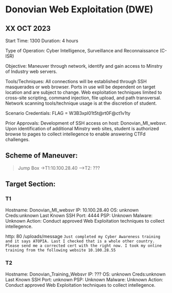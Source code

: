 # Donovian Web Exploitation (DWE)
## XX OCT 2023
Start Time: 1300
Duration: 4 hours

Type of Operation: Cyber Intelligence, Surveillance and Reconnaissance (C-ISR)

Objective: Maneuver through network, identify and gain access to Minstry of Industry web servers.

Tools/Techniques: All connections will be established through SSH masquerades or web browser. Ports in use will be dependent on target location and are subject to change. Web exploitation techniques limited to cross-site scripting, command injection, file upload, and path transversal. Network scanning tools/technique usage is at the discretion of student.

Scenario Credentials: FLAG = W3B3xpl01t5t@rt0F@ct1v1ty

Prior Approvals: Development of SSH access on host: Donovian_MI_websvr. Upon identification of additional Minstry web sites, student is authorized browse to pages to collect intellegence to enable answering CTFd challenges.

## Scheme of Maneuver:
>Jump Box
->T1:10.100.28.40
-->T2: ???

## Target Section:

### T1
Hostname: Donovian_MI_websvr
IP: 10.100.28.40
OS: unknown
Creds:unknown
Last Known SSH Port: 4444
PSP: Unknown
Malware: Unknown
Action: Conduct approved Web Exploitation techniques to collect intellegence.

http: 80
  /uploads/message
    `Just completed my Cyber Awareness training and it says ATOPIA. Last I checked that is a whole other country. Please send me a corrected cert with the right now.
    I took my online training from the following website
    10.100.28.55`
    




### T2
Hostname: Donovian_Training_Websvr
IP: ???
OS: unknown
Creds:unknown
Last Known SSH Port: unknown
PSP: Unknown
Malware: Unknown
Action: Conduct approved Web Exploitation techniques to collect intellegence.

